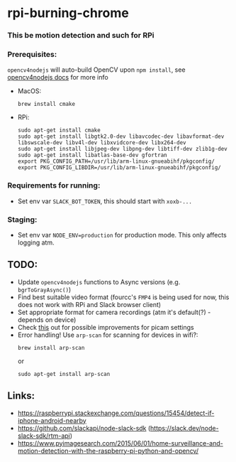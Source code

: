 # rpi-burning-chrome

### This be motion detection and such for RPi

### Prerequisites:

`opencv4nodejs` will auto-build OpenCV upon `npm install`, see [opencv4nodejs docs](https://github.com/justadudewhohacks/opencv4nodejs) for more info

 - MacOS:
	```
	brew install cmake
	```
 - RPi:
	```
	sudo apt-get install cmake
	sudo apt-get install libgtk2.0-dev libavcodec-dev libavformat-dev libswscale-dev libv4l-dev libxvidcore-dev libx264-dev
	sudo apt-get install libjpeg-dev libpng-dev libtiff-dev zlib1g-dev
	sudo apt-get install libatlas-base-dev gfortran
	export PKG_CONFIG_PATH=/usr/lib/arm-linux-gnueabihf/pkgconfig/
	export PKG_CONFIG_LIBDIR=/usr/lib/arm-linux-gnueabihf/pkgconfig/
	```

### Requirements for running:
 - Set env var `SLACK_BOT_TOKEN`, this should start with `xoxb-...`


### Staging:
 - Set env var `NODE_ENV=production` for production mode. This only affects logging atm.

## TODO:
 - Update `opencv4nodejs` functions to Async versions (e.g. `bgrToGrayAsync()`)
 - Find best suitable video format (fourcc's `FMP4` is being used for now, this does not work with RPi and Slack browser client)
 - Set appropriate format for camera recordings (atm it's default(?) - depends on device)
 - Check [this](https://picamera.readthedocs.io/en/release-1.13/fov.html) out for possible improvements for picam settings
 - Error handling!
 	Use `arp-scan` for scanning for devices in wifi?:
 	```
 	brew install arp-scan
 	```
 	or
 	```
 	sudo apt-get install arp-scan
 	```

## Links:
 - https://raspberrypi.stackexchange.com/questions/15454/detect-if-iphone-android-nearby
 - https://github.com/slackapi/node-slack-sdk (https://slack.dev/node-slack-sdk/rtm-api)
 - https://www.pyimagesearch.com/2015/06/01/home-surveillance-and-motion-detection-with-the-raspberry-pi-python-and-opencv/
